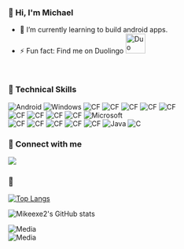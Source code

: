 ### 👋 Hi, I'm Michael

- 🌱 I’m currently learning to build android apps.
- ⚡ Fun fact: Find me on Duolingo
<a href="https://www.duolingo.com/profile/010601exe?via=share_profile" target="_blank"><img src="https://d35aaqx5ub95lt.cloudfront.net/images/duolingo-touch-icon2.png" alt="Duo" width="40px"/></a>
<br>

### 💼 Technical Skills
![Android](https://img.shields.io/badge/Android-3DDC84?style=for-the-badge&logo=android&logoColor=white)
![Windows](https://img.shields.io/badge/Windows-0078D6?style=for-the-badge&logo=windows&logoColor=white)
![CF](https://img.shields.io/badge/Visual_Studio_Code-0078D4?style=for-the-badge&logo=visual%20studio%20code&logoColor=white)
![CF](https://img.shields.io/badge/Notepad++-90E59A.svg?style=for-the-badge&logo=notepad%2B%2B&logoColor=black)
![CF](https://img.shields.io/badge/Android_Studio-3DDC84?style=for-the-badge&logo=android-studio&logoColor=white)
![CF](https://img.shields.io/badge/Xampp-F37623?style=for-the-badge&logo=xampp&logoColor=white)
![CF](https://img.shields.io/badge/Unity-100000?style=for-the-badge&logo=unity&logoColor=white)
<br>
![CF](https://img.shields.io/badge/Cloudflare-F38020?style=for-the-badge&logo=Cloudflare&logoColor=white)
![CF](https://img.shields.io/badge/Oracle-F80000?style=for-the-badge&logo=oracle&logoColor=black)
![CF](https://img.shields.io/badge/MySQL-005C84?style=for-the-badge&logo=mysql&logoColor=white)
![CF](https://img.shields.io/badge/Nginx-009639?style=for-the-badge&logo=nginx&logoColor=white)
![Microsoft](https://img.shields.io/badge/Microsoft-0078D4?style=for-the-badge&logo=microsoft&logoColor=white)
<br>
![CF](https://img.shields.io/badge/JavaScript-323330?style=for-the-badge&logo=javascript&logoColor=F7DF1E)
![CF](https://img.shields.io/badge/HTML5-E34F26?style=for-the-badge&logo=html5&logoColor=white)
![CF](https://img.shields.io/badge/CSS3-1572B6?style=for-the-badge&logo=css3&logoColor=white)
![CF](https://img.shields.io/badge/PHP-777BB4?style=for-the-badge&logo=php&logoColor=white)
![CF](https://img.shields.io/badge/C%2B%2B-00599C?style=for-the-badge&logo=c%2B%2B&logoColor=white)
![Java](https://img.shields.io/badge/java-%23ED8B00.svg?style=for-the-badge&logo=openjdk&logoColor=white)
![C](https://img.shields.io/badge/c-%2300599C.svg?style=for-the-badge&logo=c&logoColor=white)

### 🤝 Connect with me
<a href="https://www.linkedin.com/in/vun-jun-ye-ba488b227/" target="_blank"><img align="left" src="https://img.shields.io/badge/LinkedIn-0077B5?style=for-the-badge&logo=linkedin&logoColor=white"/></a>
<br>

### 📝
[![Top Langs](https://github-readme-stats-git-master-mikeexe2s-projects.vercel.app/api/top-langs/?username=Mikeexe2&layout=compact&theme=gruvbox_light&locale=en)](https://github.com/anuraghazra/github-readme-stats)

![Mikeexe2's GitHub stats](https://github-readme-stats-git-master-mikeexe2s-projects.vercel.app/api?username=Mikeexe2&show=reviews,discussions_started,discussions_answered,prs_merged,prs_merged_percentage)

![Media](https://komarev.com/ghpvc/?username=Mikeexe2&style=flat-square)
<br>
![Media](https://hits.seeyoufarm.com/api/count/incr/badge.svg?url=https%3A%2F%2Fgithub.com%2F{Mikeexe2}1212%2Fhit-counter)


